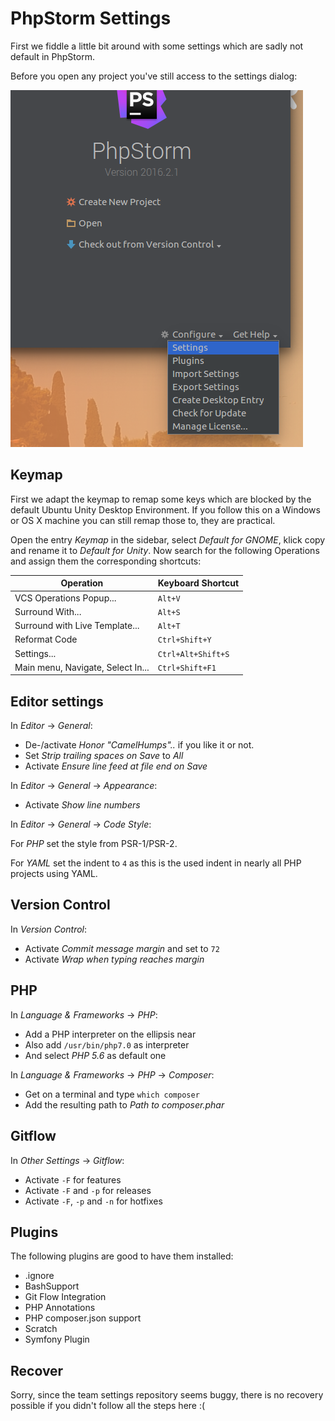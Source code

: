 PhpStorm Settings
=================

First we fiddle a little bit around with some settings which are sadly not
default in PhpStorm.

Before you open any project you've still access to the settings dialog:

![open settings](images/01-open-settings.png)


Keymap
------

First we adapt the keymap to remap some keys which are blocked by the default
Ubuntu Unity Desktop Environment. If you follow this on a Windows or OS X
machine you can still remap those to, they are practical.

Open the entry *Keymap* in the sidebar, select *Default for GNOME*, klick copy
and rename it to *Default for Unity*. Now search for the following Operations
and assign them the corresponding shortcuts:

| Operation | Keyboard Shortcut |
| --- | --- |
| VCS Operations Popup... | `Alt+V` |
| Surround With... | `Alt+S` |
| Surround with Live Template... | `Alt+T` |
| Reformat Code | `Ctrl+Shift+Y` | 
| Settings... | `Ctrl+Alt+Shift+S` |
| Main menu, Navigate, Select In... | `Ctrl+Shift+F1` |


Editor settings
---------------

In *Editor* → *General*:

- De-/activate *Honor "CamelHumps"..* if you like it or not.
- Set *Strip trailing spaces on Save* to *All*
- Activate *Ensure line feed at file end on Save*

In *Editor* → *General* → *Appearance*:

- Activate *Show line numbers*
 
In *Editor* → *General* → *Code Style*:

For *PHP* set the style from PSR-1/PSR-2.

For *YAML* set the indent to `4` as this is the used indent in nearly all PHP
projects using YAML.


Version Control
---------------

In *Version Control*:

- Activate *Commit message margin* and set to `72`
- Activate *Wrap when typing reaches margin*


PHP
---

In *Language & Frameworks* → *PHP*:

- Add a PHP interpreter on the ellipsis near *<no interpreter>*
- Also add `/usr/bin/php7.0` as interpreter
- And select *PHP 5.6* as default one

In *Language & Frameworks* → *PHP* → *Composer*:

- Get on a terminal and type `which composer`
- Add the resulting path to *Path to composer.phar*


Gitflow
-------

In *Other Settings* → *Gitflow*:

- Activate `-F` for features
- Activate `-F` and `-p` for releases 
- Activate `-F`, `-p` and `-n` for hotfixes


Plugins
-------

The following plugins are good to have them installed:

- .ignore
- BashSupport
- Git Flow Integration
- PHP Annotations
- PHP composer.json support
- Scratch
- Symfony Plugin


Recover
-------

Sorry, since the team settings repository seems buggy, there is no recovery
possible if you didn't follow all the steps here :(
